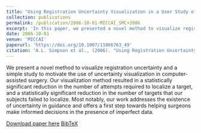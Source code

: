 ```yaml
---
title: "Using Registration Uncertainty Visualization in a User Study of a Simple Surgical Task"
collection: publications
permalink: /publication/2006-10-01-MICCAI_SMC+2006
excerpt: 'In this paper, we presented a novel method to visualize registration uncertainty and a simple study to motivate the use of uncertainty visualization in computer-assisted surgery.'
date: 2006-10-01
venue: 'MICCAI'
paperurl: 'https://doi.org/10.1007/11866763_49'
citation: 'A.L. Simpson et al., (2006). "Using Registration Uncertainty Visualization in a User Study of a Simple Surgical Task"; in <i>Medical Image Computing and Computer Assisted Intervention -- MICCAI 2006</i>, LNCS 4191, pp. 397-404.'
---
```


We present a novel method to visualize registration uncertainty and a simple study to motivate the use of uncertainty visualization in computer-assisted surgery. Our visualization method resulted in a statistically significant reduction in the number of attempts required to localize a target, and a statistically significant reduction in the number of targets that our subjects failed to localize. Most notably, our work addresses the existence of uncertainty in guidance and offers a first step towards helping surgeons make informed decisions in the presence of imperfect data.

[Download paper here](https://doi.org/10.1007/11866763_49) [BibTeX](./../files/bibtex/SMC+2006.bib)